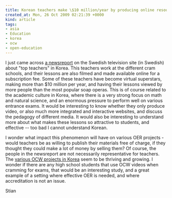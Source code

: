 ```yaml
---
title: Korean teachers make \$10 million/year by producing online resources
created_at: Mon, 26 Oct 2009 02:21:39 +0000
kind: article
tags:
- asia
- Education
- korea
- ocw
- open-education
---
```


I just came across [a
newsreport](http://svtplay.se/v/1679125/larare_tjanar_50_miljoner_i_sydkorea)
on the Swedish television site (in Swedish) about "top teachers" in
Korea. This teachers work at the different cram schools, and their
lessons are also filmed and made available online for a subscription
fee. Some of these teachers have become virtual superstars, making more
than \$10 million per year, and having their lessons viewed by more
people than the most popular soap operas. This is of course related to
the academic culture in Korea, where there is a very strong focus on
math and natural science, and an enormous pressure to perform well on
various entrance exams. It would be interesting to know whether they
only produce video, or also much more integrated and interactive
websites, and discuss the pedagogy of different media. It would also be
interesting to understand more about what makes these lessons so
attractive to students, and effective -- too bad I cannot understand
Korean.

I wonder what impact this phenomenon will have on various OER projects -
would teachers be as willing to publish their materials free of charge,
if they thought they could make a lot of money by selling them? Of
course, the people in the newsreport are not necessarily representative
for teachers. The [various OCW projects in
Korea](http://www.kocw.net/index.html) seem to be thriving and growing.
I wonder if there are any high school students that use OCW videos when
cramming for exams, that would be an interesting study, and a great
example of a setting where effective OER is needed, and where
accreditation is not an issue.

Stian
